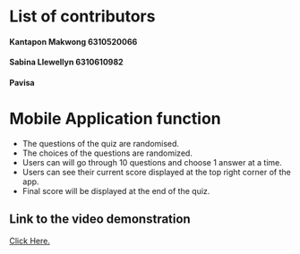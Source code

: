# List of contributors
#### Kantapon Makwong 6310520066
#### Sabina Llewellyn 6310610982
#### Pavisa 

# Mobile Application function
- The questions of the quiz are randomised.
- The choices of the questions are randomized.
- Users can will go through 10 questions and choose 1 answer at a time.
- Users can see their current score displayed at the top right corner of the app.
- Final score will be displayed at the end of the quiz.

## Link to the video demonstration

[Click Here.](__)
